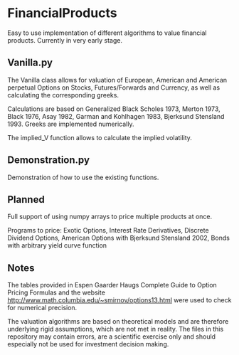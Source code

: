 # FinancialProducts

Easy to use implementation of different algorithms to value financial products. Currently in very early stage.

## Vanilla.py
The Vanilla class allows for valuation of European, American and American perpetual Options on Stocks, Futures/Forwards and Currency, as well as calculating the corresponding greeks. 

Calculations are based on Generalized Black Scholes 1973, Merton 1973, Black 1976, Asay 1982, Garman and Kohlhagen 1983, Bjerksund Stensland 1993. Greeks are implemented numerically.

The implied_V function allows to calculate the implied volatility.

## Demonstration.py
Demonstration of how to use the existing functions.

## Planned
Full support of using numpy arrays to price multiple products at once.

Programs to price:
Exotic Options, Interest Rate Derivatives, Discrete Dividend Options, American Options with Bjerksund Stensland 2002, Bonds with arbitrary yield curve function

## Notes
The tables provided in Espen Gaarder Haugs Complete Guide to Option Pricing Formulas and the website http://www.math.columbia.edu/~smirnov/options13.html were used to check for numerical precision.

The valuation algorithms are based on theoretical models and are therefore underlying rigid assumptions, which are not met in reality. The files in this repository may contain errors, are a scientific exercise only and should especially not be used for investment decision making.




